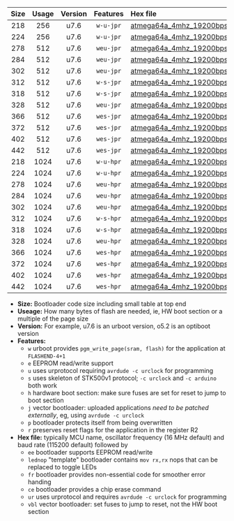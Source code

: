 |Size|Usage|Version|Features|Hex file|
|:-:|:-:|:-:|:-:|:--|
|218|256|u7.6|`w-u-jpr`|[atmega64a_4mhz_19200bps_ur_vbl.hex](https://raw.githubusercontent.com/stefanrueger/urboot/main//atmega64a_4mhz_19200bps_ur_vbl.hex)|
|224|256|u7.6|`w-u-jpr`|[atmega64a_4mhz_19200bps_lednop_ur_vbl.hex](https://raw.githubusercontent.com/stefanrueger/urboot/main//atmega64a_4mhz_19200bps_lednop_ur_vbl.hex)|
|278|512|u7.6|`weu-jpr`|[atmega64a_4mhz_19200bps_ee_ur_vbl.hex](https://raw.githubusercontent.com/stefanrueger/urboot/main//atmega64a_4mhz_19200bps_ee_ur_vbl.hex)|
|284|512|u7.6|`weu-jpr`|[atmega64a_4mhz_19200bps_ee_lednop_ur_vbl.hex](https://raw.githubusercontent.com/stefanrueger/urboot/main//atmega64a_4mhz_19200bps_ee_lednop_ur_vbl.hex)|
|302|512|u7.6|`weu-jpr`|[atmega64a_4mhz_19200bps_ee_lednop_fr_ur_vbl.hex](https://raw.githubusercontent.com/stefanrueger/urboot/main//atmega64a_4mhz_19200bps_ee_lednop_fr_ur_vbl.hex)|
|312|512|u7.6|`w-s-jpr`|[atmega64a_4mhz_19200bps_vbl.hex](https://raw.githubusercontent.com/stefanrueger/urboot/main//atmega64a_4mhz_19200bps_vbl.hex)|
|318|512|u7.6|`w-s-jpr`|[atmega64a_4mhz_19200bps_lednop_vbl.hex](https://raw.githubusercontent.com/stefanrueger/urboot/main//atmega64a_4mhz_19200bps_lednop_vbl.hex)|
|328|512|u7.6|`weu-jpr`|[atmega64a_4mhz_19200bps_ee_lednop_fr_ce_ur_vbl.hex](https://raw.githubusercontent.com/stefanrueger/urboot/main//atmega64a_4mhz_19200bps_ee_lednop_fr_ce_ur_vbl.hex)|
|366|512|u7.6|`wes-jpr`|[atmega64a_4mhz_19200bps_ee_vbl.hex](https://raw.githubusercontent.com/stefanrueger/urboot/main//atmega64a_4mhz_19200bps_ee_vbl.hex)|
|372|512|u7.6|`wes-jpr`|[atmega64a_4mhz_19200bps_ee_lednop_vbl.hex](https://raw.githubusercontent.com/stefanrueger/urboot/main//atmega64a_4mhz_19200bps_ee_lednop_vbl.hex)|
|402|512|u7.6|`wes-jpr`|[atmega64a_4mhz_19200bps_ee_lednop_fr_vbl.hex](https://raw.githubusercontent.com/stefanrueger/urboot/main//atmega64a_4mhz_19200bps_ee_lednop_fr_vbl.hex)|
|442|512|u7.6|`wes-jpr`|[atmega64a_4mhz_19200bps_ee_lednop_fr_ce_vbl.hex](https://raw.githubusercontent.com/stefanrueger/urboot/main//atmega64a_4mhz_19200bps_ee_lednop_fr_ce_vbl.hex)|
|218|1024|u7.6|`w-u-hpr`|[atmega64a_4mhz_19200bps_ur.hex](https://raw.githubusercontent.com/stefanrueger/urboot/main//atmega64a_4mhz_19200bps_ur.hex)|
|224|1024|u7.6|`w-u-hpr`|[atmega64a_4mhz_19200bps_lednop_ur.hex](https://raw.githubusercontent.com/stefanrueger/urboot/main//atmega64a_4mhz_19200bps_lednop_ur.hex)|
|278|1024|u7.6|`weu-hpr`|[atmega64a_4mhz_19200bps_ee_ur.hex](https://raw.githubusercontent.com/stefanrueger/urboot/main//atmega64a_4mhz_19200bps_ee_ur.hex)|
|284|1024|u7.6|`weu-hpr`|[atmega64a_4mhz_19200bps_ee_lednop_ur.hex](https://raw.githubusercontent.com/stefanrueger/urboot/main//atmega64a_4mhz_19200bps_ee_lednop_ur.hex)|
|302|1024|u7.6|`weu-hpr`|[atmega64a_4mhz_19200bps_ee_lednop_fr_ur.hex](https://raw.githubusercontent.com/stefanrueger/urboot/main//atmega64a_4mhz_19200bps_ee_lednop_fr_ur.hex)|
|312|1024|u7.6|`w-s-hpr`|[atmega64a_4mhz_19200bps.hex](https://raw.githubusercontent.com/stefanrueger/urboot/main//atmega64a_4mhz_19200bps.hex)|
|318|1024|u7.6|`w-s-hpr`|[atmega64a_4mhz_19200bps_lednop.hex](https://raw.githubusercontent.com/stefanrueger/urboot/main//atmega64a_4mhz_19200bps_lednop.hex)|
|328|1024|u7.6|`weu-hpr`|[atmega64a_4mhz_19200bps_ee_lednop_fr_ce_ur.hex](https://raw.githubusercontent.com/stefanrueger/urboot/main//atmega64a_4mhz_19200bps_ee_lednop_fr_ce_ur.hex)|
|366|1024|u7.6|`wes-hpr`|[atmega64a_4mhz_19200bps_ee.hex](https://raw.githubusercontent.com/stefanrueger/urboot/main//atmega64a_4mhz_19200bps_ee.hex)|
|372|1024|u7.6|`wes-hpr`|[atmega64a_4mhz_19200bps_ee_lednop.hex](https://raw.githubusercontent.com/stefanrueger/urboot/main//atmega64a_4mhz_19200bps_ee_lednop.hex)|
|402|1024|u7.6|`wes-hpr`|[atmega64a_4mhz_19200bps_ee_lednop_fr.hex](https://raw.githubusercontent.com/stefanrueger/urboot/main//atmega64a_4mhz_19200bps_ee_lednop_fr.hex)|
|442|1024|u7.6|`wes-hpr`|[atmega64a_4mhz_19200bps_ee_lednop_fr_ce.hex](https://raw.githubusercontent.com/stefanrueger/urboot/main//atmega64a_4mhz_19200bps_ee_lednop_fr_ce.hex)|

- **Size:** Bootloader code size including small table at top end
- **Useage:** How many bytes of flash are needed, ie, HW boot section or a multiple of the page size
- **Version:** For example, u7.6 is an urboot version, o5.2 is an optiboot version
- **Features:**
  + `w` urboot provides `pgm_write_page(sram, flash)` for the application at `FLASHEND-4+1`
  + `e` EEPROM read/write support
  + `u` uses urprotocol requiring `avrdude -c urclock` for programming
  + `s` uses skeleton of STK500v1 protocol; `-c urclock` and `-c arduino` both work
  + `h` hardware boot section: make sure fuses are set for reset to jump to boot section
  + `j` vector bootloader: uploaded applications *need to be patched externally*, eg, using `avrdude -c urclock`
  + `p` bootloader protects itself from being overwritten
  + `r` preserves reset flags for the application in the register R2
- **Hex file:** typically MCU name, oscillator frequency (16 MHz default) and baud rate (115200 default) followed by
  + `ee` bootloader supports EEPROM read/write
  + `lednop` "template" bootloader contains `mov rx,rx` nops that can be replaced to toggle LEDs
  + `fr` bootloader provides non-essential code for smoother error handing
  + `ce` bootloader provides a chip erase command
  + `ur` uses urprotocol and requires `avrdude -c urclock` for programming
  + `vbl` vector bootloader: set fuses to jump to reset, not the HW boot section
